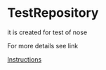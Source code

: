 # TestRepository
it is created for test of nose

For more details see link
<p><a href="https://github.com/ArtemBerestenko/nose_test/blob/master/Instructions.html">Instructions</a></p>
